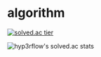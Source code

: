 # algorithm

[![solved.ac tier](http://mazassumnida.wtf/api/v2/generate_badge?boj=cjh970422)](https://solved.ac/cjh970422)

![hyp3rflow's solved.ac stats](https://github-readme-solvedac.hyp3rflow.vercel.app/api/?cjh970422=hyperflow)
